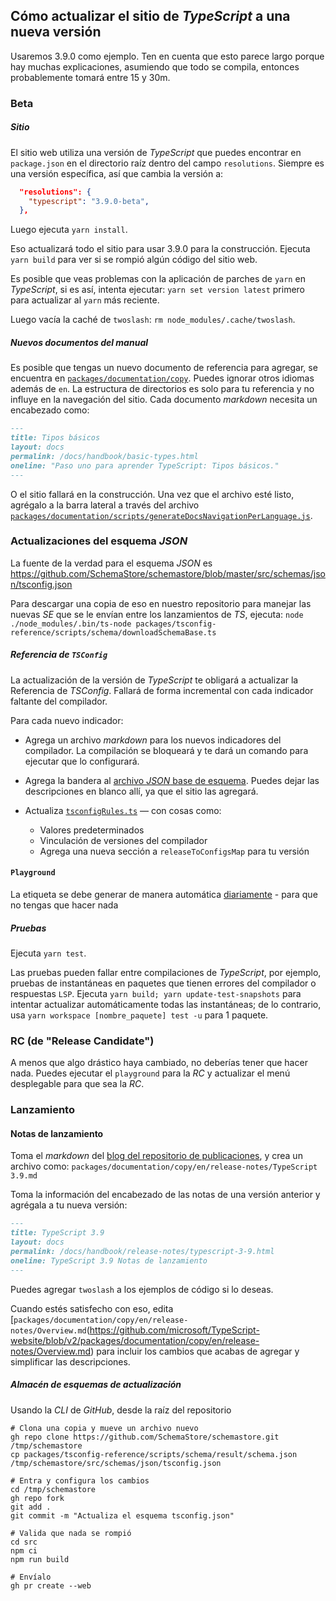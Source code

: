 ## Cómo actualizar el sitio de *TypeScript* a una nueva versión

Usaremos 3.9.0 como ejemplo. Ten en cuenta que esto parece largo porque hay muchas explicaciones, asumiendo que todo se compila, entonces probablemente tomará entre 15 y 30m.

### Beta

##### Sitio

El sitio web utiliza una versión de *TypeScript* que puedes encontrar en `package.json` en el directorio raíz dentro del campo `resolutions`. Siempre es una versión específica, así que cambia la versión a:

```json
  "resolutions": {
    "typescript": "3.9.0-beta",
  },
```

Luego ejecuta `yarn install`.

Eso actualizará todo el sitio para usar 3.9.0 para la construcción. Ejecuta `yarn build` para ver si se rompió algún código del sitio web.

Es posible que veas problemas con la aplicación de parches de `yarn` en *TypeScript*, si es así, intenta ejecutar: `yarn set version latest` primero para actualizar al `yarn` más reciente.

Luego vacía la caché de `twoslash`: `rm node_modules/.cache/twoslash`.

##### Nuevos documentos del manual

Es posible que tengas un nuevo documento de referencia para agregar, se encuentra en [`packages/documentation/copy`](https://github.com/microsoft/TypeScript-website/blob/v2/packages/documentation/copy). Puedes ignorar otros idiomas además de `en`. La estructura de directorios es solo para tu referencia y no influye en la navegación del sitio. Cada documento *markdown* necesita un encabezado como:

```md
---
title: Tipos básicos
layout: docs
permalink: /docs/handbook/basic-types.html
oneline: "Paso uno para aprender TypeScript: Tipos básicos."
---
```

O el sitio fallará en la construcción. Una vez que el archivo esté listo, agrégalo a la barra lateral a través del archivo [`packages/documentation/scripts/generateDocsNavigationPerLanguage.js`](https://github.com/microsoft/TypeScript-website/blob/v2/packages/documentation/scripts/generateDocsNavigationPerLanguage.js).

### Actualizaciones del esquema *JSON*

La fuente de la verdad para el esquema *JSON* es https://github.com/SchemaStore/schemastore/blob/master/src/schemas/json/tsconfig.json

Para descargar una copia de eso en nuestro repositorio para manejar las nuevas *SE* que se le envían entre los lanzamientos de *TS*, ejecuta: `node ./node_modules/.bin/ts-node packages/tsconfig-reference/scripts/schema/downloadSchemaBase.ts`

##### Referencia de `TSConfig`

La actualización de la versión de *TypeScript* te obligará a actualizar la Referencia de *TSConfig*. Fallará de forma incremental con cada indicador faltante del compilador.

Para cada nuevo indicador:

- Agrega un archivo *markdown* para los nuevos indicadores del compilador. La compilación se bloqueará y te dará un comando para ejecutar que lo configurará.

- Agrega la bandera al [archivo *JSON* base de esquema](https://github.com/microsoft/TypeScript-website/blob/v2/packages/tsconfig-reference/scripts/schema/result/schema.json). Puedes dejar las descripciones en blanco allí, ya que el sitio las agregará.

- Actualiza [`tsconfigRules.ts`](https://github.com/microsoft/TypeScript-website/blob/v2/packages/tsconfig-reference/scripts/tsconfigRules.ts#L16) — con cosas como:

  - Valores predeterminados
  - Vinculación de versiones del compilador
  - Agrega una nueva sección a `releaseToConfigsMap` para tu versión

#### `Playground`

La etiqueta se debe generar de manera automática [diariamente](https://github.com/microsoft/TypeScript-Make-Monaco-Builds/actions/workflows/nightly_check_prod_deploys.yml) - para que no tengas que hacer nada

##### Pruebas

Ejecuta `yarn test`.

Las pruebas pueden fallar entre compilaciones de *TypeScript*, por ejemplo, pruebas de instantáneas en paquetes que tienen errores del compilador o respuestas `LSP`.
Ejecuta `yarn build; yarn update-test-snapshots` para intentar actualizar automáticamente todas las instantáneas; de lo contrario, usa `yarn workspace [nombre_paquete] test -u` para 1 paquete.

### RC (de "Release Candidate")

A menos que algo drástico haya cambiado, no deberías tener que hacer nada. Puedes ejecutar el `playground` para la *RC* y actualizar el menú desplegable para que sea la *RC*.

### Lanzamiento

#### Notas de lanzamiento

Toma el *markdown* del [blog del repositorio de publicaciones](https://github.com/microsoft/TypeScript-blog-posts), y crea un archivo como: `packages/documentation/copy/en/release-notes/TypeScript 3.9.md`

Toma la información del encabezado de las notas de una versión anterior y agrégala a tu nueva versión:

```md
---
title: TypeScript 3.9
layout: docs
permalink: /docs/handbook/release-notes/typescript-3-9.html
oneline: TypeScript 3.9 Notas de lanzamiento
---
```

Puedes agregar `twoslash` a los ejemplos de código si lo deseas.

Cuando estés satisfecho con eso, edita [`packages/documentation/copy/en/release-notes/Overview.md`(https://github.com/microsoft/TypeScript-website/blob/v2/packages/documentation/copy/en/release-notes/Overview.md) para incluir los cambios que acabas de agregar y simplificar las descripciones.

##### Almacén de esquemas de actualización

Usando la *CLI* de *GitHub*, desde la raíz del repositorio

```
# Clona una copia y mueve un archivo nuevo
gh repo clone https://github.com/SchemaStore/schemastore.git /tmp/schemastore
cp packages/tsconfig-reference/scripts/schema/result/schema.json /tmp/schemastore/src/schemas/json/tsconfig.json

# Entra y configura los cambios
cd /tmp/schemastore
gh repo fork
git add .
git commit -m "Actualiza el esquema tsconfig.json"

# Valida que nada se rompió
cd src
npm ci
npm run build

# Envíalo
gh pr create --web
```
